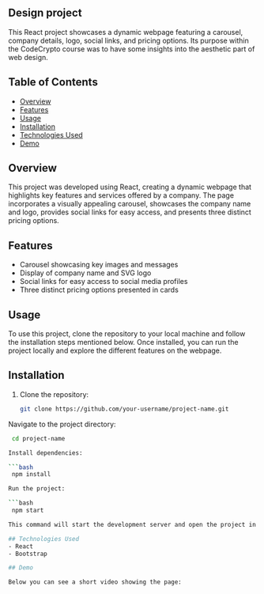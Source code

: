 ## Design project

This React project showcases a dynamic webpage featuring a carousel, company details, logo, social links, and pricing options. Its purpose within the CodeCrypto course was to have some insights into the aesthetic part of web design.

## Table of Contents
- [Overview](#overview)
- [Features](#features)
- [Usage](#usage)
- [Installation](#installation)
- [Technologies Used](#technologies-used)
- [Demo](#demo)

## Overview

This project was developed using React, creating a dynamic webpage that highlights key features and services offered by a company. The page incorporates a visually appealing carousel, showcases the company name and logo, provides social links for easy access, and presents three distinct pricing options.

## Features

- Carousel showcasing key images and messages
- Display of company name and SVG logo
- Social links for easy access to social media profiles
- Three distinct pricing options presented in cards

## Usage

To use this project, clone the repository to your local machine and follow the installation steps mentioned below. Once installed, you can run the project locally and explore the different features on the webpage.

## Installation

1. Clone the repository:

   ```bash
   git clone https://github.com/your-username/project-name.git

Navigate to the project directory:

   ```bash
    cd project-name

Install dependencies:

   ```bash
    npm install

Run the project:

   ```bash
    npm start

This command will start the development server and open the project in your default browser.

## Technologies Used
- React
- Bootstrap

## Demo

Below you can see a short video showing the page: